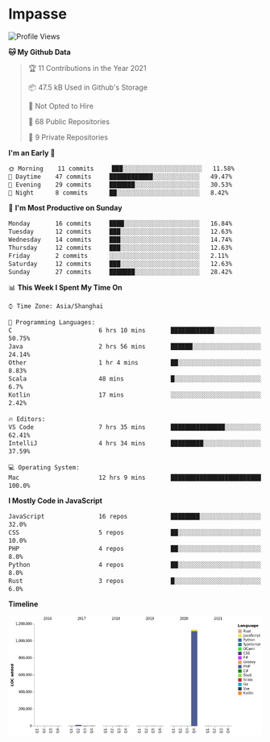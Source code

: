 # Impasse

<!--START_SECTION:waka-->
![Profile Views](http://img.shields.io/badge/Profile%20Views-0-blue)

**🐱 My Github Data** 

> 🏆 11 Contributions in the Year 2021
 > 
> 📦 47.5 kB Used in Github's Storage 
 > 
> 🚫 Not Opted to Hire
 > 
> 📜 68 Public Repositories 
 > 
> 🔑 9 Private Repositories  
 > 
**I'm an Early 🐤** 

```text
🌞 Morning    11 commits     ███░░░░░░░░░░░░░░░░░░░░░░   11.58% 
🌆 Daytime    47 commits     ████████████░░░░░░░░░░░░░   49.47% 
🌃 Evening    29 commits     ███████░░░░░░░░░░░░░░░░░░   30.53% 
🌙 Night      8 commits      ██░░░░░░░░░░░░░░░░░░░░░░░   8.42%

```
📅 **I'm Most Productive on Sunday** 

```text
Monday       16 commits     ████░░░░░░░░░░░░░░░░░░░░░   16.84% 
Tuesday      12 commits     ███░░░░░░░░░░░░░░░░░░░░░░   12.63% 
Wednesday    14 commits     ███░░░░░░░░░░░░░░░░░░░░░░   14.74% 
Thursday     12 commits     ███░░░░░░░░░░░░░░░░░░░░░░   12.63% 
Friday       2 commits      ░░░░░░░░░░░░░░░░░░░░░░░░░   2.11% 
Saturday     12 commits     ███░░░░░░░░░░░░░░░░░░░░░░   12.63% 
Sunday       27 commits     ███████░░░░░░░░░░░░░░░░░░   28.42%

```


📊 **This Week I Spent My Time On** 

```text
⌚︎ Time Zone: Asia/Shanghai

💬 Programming Languages: 
C                        6 hrs 10 mins       ████████████░░░░░░░░░░░░░   50.75% 
Java                     2 hrs 56 mins       ██████░░░░░░░░░░░░░░░░░░░   24.14% 
Other                    1 hr 4 mins         ██░░░░░░░░░░░░░░░░░░░░░░░   8.83% 
Scala                    48 mins             █░░░░░░░░░░░░░░░░░░░░░░░░   6.7% 
Kotlin                   17 mins             ░░░░░░░░░░░░░░░░░░░░░░░░░   2.42%

🔥 Editors: 
VS Code                  7 hrs 35 mins       ███████████████░░░░░░░░░░   62.41% 
IntelliJ                 4 hrs 34 mins       █████████░░░░░░░░░░░░░░░░   37.59%

💻 Operating System: 
Mac                      12 hrs 9 mins       █████████████████████████   100.0%

```

**I Mostly Code in JavaScript** 

```text
JavaScript               16 repos            ████████░░░░░░░░░░░░░░░░░   32.0% 
CSS                      5 repos             ██░░░░░░░░░░░░░░░░░░░░░░░   10.0% 
PHP                      4 repos             ██░░░░░░░░░░░░░░░░░░░░░░░   8.0% 
Python                   4 repos             ██░░░░░░░░░░░░░░░░░░░░░░░   8.0% 
Rust                     3 repos             █░░░░░░░░░░░░░░░░░░░░░░░░   6.0%

```


**Timeline**

![Chart not found](https://raw.githubusercontent.com/impasse/impasse/master/charts/bar_graph.png) 


<!--END_SECTION:waka-->
